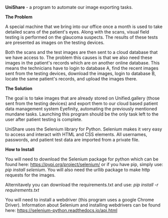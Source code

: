 **UniShare** - a program to automate our image exporting tasks.

**The Problem**

A special machine that we bring into our office once a month is used to take detailed scans of the patient's eyes.
Along with the scans, visual field testing is performed on the glaucoma suspects. The results of these tests are presented
as images on the testing devices.

Both the scans and the test images are then sent to a cloud database that we have access to. 
The problem this causes is that we also need these images in the patient's records which are on another online database.
This means the technicians have to login to database A, find the recent images sent from the testing devices, download the images,
login to database B, locate the same patient's records, and upload the images there.

**The Solution**

The goal is to take images that are already stored on Unified.gallery (those sent from the testing devices) and export
them to our cloud based patient data management system Eyefinity, automating the previously mentioned mundane tasks.
Launching this program should be the only task left to the user after patient testing is complete.

UniShare uses the Selenium library for Python.
Selenium makes it very easy to access and interact with HTML and CSS elements. 
All usernames, passwords, and patient test data are imported from a private file.


**How to Install**

You will need to download the Selenium package for python which can be found here: https://pypi.org/project/selenium/
or if you have pip, simply use:  *pip install selenium*. You will also need the urllib package to make http requests for the images.

Alternitavely you can download the requirements.txt and use:  *pip install -r requirements.txt*

You will need to install a webdriver (this program uses a google Chrome Driver). Information about Selenium
and installing webdrivers can be found here:  https://selenium-python.readthedocs.io/api.html
